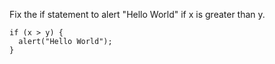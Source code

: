 Fix the if statement to alert "Hello World" if x is greater than y.

    if (x > y) {
      alert("Hello World");
    }
